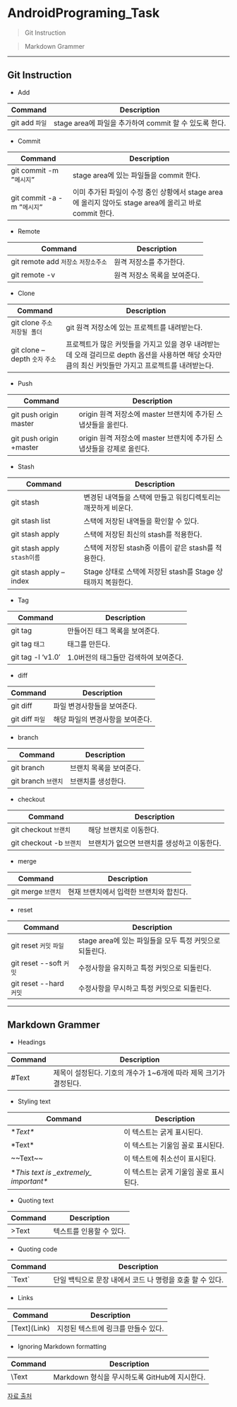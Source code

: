 # **AndroidPrograming_Task**

> Git Instruction

> Markdown Grammer

---

## **Git Instruction**

- Add

| **Command** | **Description** |
| --- | --- |
| git add `파일` | stage area에 파일을 추가하여 commit 할 수 있도록 한다. |

- Commit

| **Command** | **Description** |
| --- | --- |
| git commit -m `”메시지”` | stage area에 있는 파일들을 commit 한다. |
| git commit -a -m `”메시지”` | 이미 추가된 파일이 수정 중인 상황에서 stage area에 올리지 않아도 stage area에 올리고 바로 commit 한다. |

- Remote

| **Command** | **Description** |
| --- | --- |
| git remote add `저장소` `저장소주소` | 원격 저장소를 추가한다. |
| git remote -v | 원격 저장소 목록을 보여준다. |

- Clone

| **Command** | **Description** |
| --- | --- |
| git clone `주소` `저장될 폴더` | git 원격 저장소에 있는 프로젝트를 내려받는다. |
| git clone –depth `숫자` `주소` | 프로젝트가 많은 커밋들을 가지고 있을 경우 내려받는데 오래 걸리므로 depth 옵션을 사용하면 해당 숫자만큼의 최신 커밋들만 가지고 프로젝트를 내려받는다. |

- Push

| **Command** | **Description** |
| --- | --- |
| git push origin master | origin 원격 저장소에 master 브랜치에 추가된 스냅샷들을 올린다. |
| git push origin +master | origin 원격 저장소에 master 브랜치에 추가된 스냅샷들을 강제로 올린다. |

- Stash

| **Command** | **Description** |
| --- | --- |
| git stash | 변경된 내역들을 스택에 만들고 워킹디렉토리는 깨끗하게 비운다. |
| git stash list | 스택에 저장된 내역들을 확인할 수 있다. |
| git stash apply | 스택에 저장된 최신의 stash를 적용한다. |
| git stash apply `stash이름` | 스택에 저장된 stash중 이름이 같은 stash를 적용한다. |
| git stash apply –index | Stage 상태로 스택에 저장된 stash를 Stage 상태까지 복원한다. |

- Tag

| **Command** | **Description** |
| --- | --- |
| git tag | 만들어진 태그 목록을 보여준다. |
| git tag `태그` | 태그를 만든다. |
| git tag -l ‘v1.0′ | 1.0버전의 태그들만 검색하여 보여준다. |

- diff

| **Command** | **Description** |
| --- | --- |
| git diff | 파일 변경사항들을 보여준다. |
| git diff `파일` | 해당 파일의 변경사항을 보여준다. |

- branch

| **Command** | **Description** |
| --- | --- |
| git branch | 브랜치 목록을 보여준다. |
| git branch `브랜치` | 브랜치를 생성한다. |

- checkout

| **Command** | **Description** |
| --- | --- |
| git checkout `브랜치` | 해당 브랜치로 이동한다. |
| git checkout -b `브랜치` | 브랜치가 없으면 브랜치를 생성하고 이동한다. |

- merge

| **Command** | **Description** |
| --- | --- |
| git merge `브랜치` | 현재 브랜치에서 입력한 브랜치와 합친다. |

- reset

| **Command** | **Description** |
| --- | --- |
| git reset `커밋` `파일` | stage area에 있는 파일들을 모두 특정 커밋으로 되돌린다. |
| git reset --soft `커밋` | 수정사항을 유지하고 특정 커밋으로 되돌린다. |
| git reset --hard `커밋` | 수정사항을 무시하고 특정 커밋으로 되돌린다. |

---

## **Markdown Grammer**

- Headings

| **Command** | **Description** |
| --- | --- |
| #Text | 제목이 설정된다. 기호의 개수가 1~6개에 따라 제목 크기가 결정된다. |

- Styling text

| **Command** | **Description** |
| --- | --- |
| \**Text\** | 이 텍스트는 굵게 표시된다. |
| \*Text\* | 이 텍스트는 기울임 꼴로 표시된다. |
| \~~Text\~~ | 이 텍스트에 취소선이 표시된다. |
| \**This text is \_extremely\_ important\** | 이 텍스트는 굵게 기울임 꼴로 표시된다. |

- Quoting text

| **Command** | **Description** |
| --- | --- |
| >Text | 텍스트를 인용할 수 있다. |

- Quoting code

| **Command** | **Description** |
| --- | --- |
| \`Text\` | 단일 백틱으로 문장 내에서 코드 나 명령을 호출 할 수 있다. |

- Links

| **Command** | **Description** |
| --- | --- |
| \[Text\]\(Link\) | 지정된 텍스트에 링크를 만들수 있다. |

- Ignoring Markdown formatting

| **Command** | **Description** |
| --- | --- |
| \Text | Markdown 형식을 무시하도록 GitHub에 지시한다. |

[자료 출처](http://humit.tistory.com/194)
